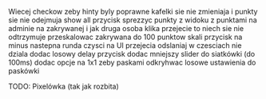 Wiecej checkow zeby hinty byly poprawne
kafelki sie nie zmieniaja i punkty sie nie odejmuja show all przycisk
sprezzyc punkty z widoku z punktami na adminie na zakrywanej i 
jak druga osoba klika przejecie to niech sie nie odtrzymuje
przeskalowac zakrywana do 100 punktow skali
przycisk na minus
nastepna runda czysci na UI przejecia
odslaniaj w czesciach nie dziala
dodac losowy delay przycisk
dodac mniejszy slider do siatkówki (do 100ms)
dodac opcje na 1x1 zeby paskami odkryhwac
losowe ustawienia do paskówki

TODO:
Pixelówka (tak jak rozbita)